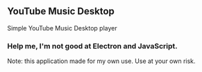 ## YouTube Music Desktop
Simple YouTube Music Desktop player

### Help me, I'm not good at Electron and JavaScript.
Note: this application made for my own use. Use at your own risk.
